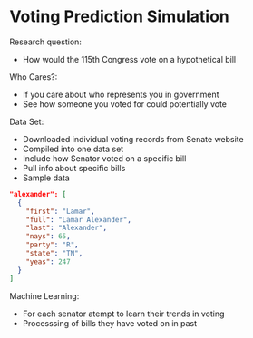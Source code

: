 # Voting Prediction Simulation

Research question:
  * How would the 115th Congress vote on a hypothetical bill
  
Who Cares?:
  * If you care about who represents you in government
  * See how someone you voted for could potentially vote 
  
Data Set:
  * Downloaded individual voting records from Senate website 
  * Compiled into one data set 
  * Include how Senator voted on a specific bill 
  * Pull info about specific bills 
  * Sample data
```json
"alexander": [
  {
    "first": "Lamar", 
    "full": "Lamar Alexander", 
    "last": "Alexander", 
    "nays": 65, 
    "party": "R", 
    "state": "TN", 
    "yeas": 247
  }
]
```
  
Machine Learning: 
  * For each senator atempt to learn their trends in voting 
  * Processsing of bills they have voted on in past 
  
